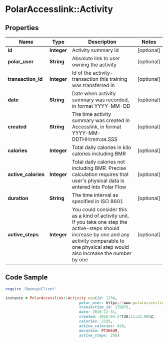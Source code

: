 # PolarAccesslink::Activity

## Properties

Name | Type | Description | Notes
------------ | ------------- | ------------- | -------------
**id** | **Integer** | Activity summary id | [optional]
**polar_user** | **String** | Absolute link to user owning the activity | [optional]
**transaction_id** | **Integer** | Id of the activity-transaction this training was transferred in | [optional]
**date** | **String** | Date when activity summary was recorded, in format YYYY-MM-DD | [optional]
**created** | **String** | The time activity summary was created in Accesslink, in format YYYY-MM-DDTHH:mm:ss.SSS | [optional]
**calories** | **Integer** | Total daily calories in kilo calories including BMR | [optional]
**active_calories** | **Integer** | Total daily calories not including BMR. Precise calculation requires that user&#39;s physical data is entered into Polar Flow | [optional]
**duration** | **String** | The time interval as specified in ISO 8601 | [optional]
**active_steps** | **Integer** | You could consider this as a kind of activity unit. If you take one step the active-steps should increase by one and any activity comparable to one physical step would also increase the number by one | [optional]

## Code Sample

```ruby
require 'OpenapiClient'

instance = PolarAccesslink::Activity.new(id: 1234,
                                 polar_user: https://www.polaraccesslink/v3/users/1,
                                 transaction_id: 179879,
                                 date: 2010-12-31,
                                 created: 2016-04-27T20:11:33.000Z,
                                 calories: 2329,
                                 active_calories: 428,
                                 duration: PT2H44M,
                                 active_steps: 250)
```


